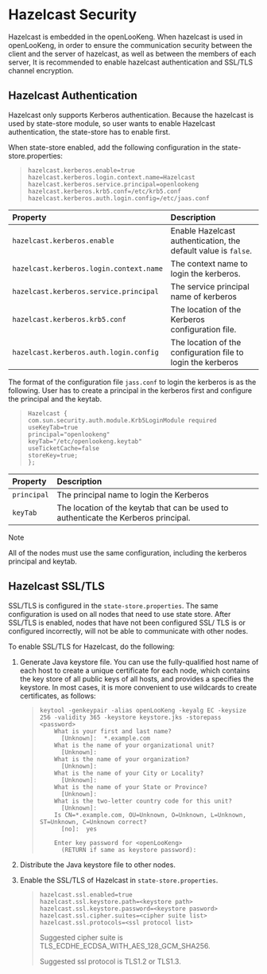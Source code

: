 
Hazelcast Security
===================================

Hazelcast is embedded in the openLooKeng. When hazelcast is used in openLooKeng, in order to ensure the communication 
security between the client and the server of hazelcast, as well as between the members of each server,
It is recommended to enable hazelcast authentication and SSL/TLS channel encryption.

## Hazelcast Authentication

Hazelcast only supports Kerberos authentication. Because the hazelcast is used by state-store module, so user wants to 
enable Hazelcast authentication, the state-store has to enable first.

When state-store enabled, add the following configuration in the state-store.properties:

> ```properties
> hazelcast.kerberos.enable=true
> hazelcast.kerberos.login.context.name=Hazelcast
> hazelcast.kerberos.service.principal=openlookeng
> hazelcast.kerberos.krb5.conf=/etc/krb5.conf
> hazelcast.kerberos.auth.login.config=/etc/jaas.conf
> ```

| Property                                             | Description                                                  |
| :--------------------------------------------------- | :----------------------------------------------------------- |
| `hazelcast.kerberos.enable` | Enable Hazelcast authentication, the default value is `false`.|
| `hazelcast.kerberos.login.context.name` | The context name to login the kerberos.|
| `hazelcast.kerberos.service.principal` | The service principal name of kerberos|
| `hazelcast.kerberos.krb5.conf` | The location of the Kerberos configuration file.|    
| `hazelcast.kerberos.auth.login.config` |The location of the configuration file to login the kerberos|

The format of the configuration file `jass.conf` to login the kerberos is as the following. User has to create a 
principal in the kerberos first and configure the principal and the keytab. 

> ```properties
> Hazelcast {
> com.sun.security.auth.module.Krb5LoginModule required
> useKeyTab=true
> principal="openlookeng"
> keyTab="/etc/openlookeng.keytab"
> useTicketCache=false
> storeKey=true;
> };
> ```

| Property                                             | Description                                                  |
| :--------------------------------------------------- | :----------------------------------------------------------- |
| `principal` | The principal name to login the Kerberos|
| `keyTab` | The location of the keytab that can be used to authenticate the Kerberos principal.|


Note

All of the nodes must use the same configuration, including the kerberos principal and keytab.


## Hazelcast SSL/TLS

SSL/TLS is configured in the `state-store.properties`. The same configuration is used on all nodes that need to use 
state store. After SSL/TLS is enabled, nodes that have not been configured SSL/ TLS is or configured incorrectly, will not be 
able to communicate with other nodes.

To enable SSL/TLS for Hazelcast, do the following:

1. Generate Java keystore file. You can use the fully-qualified host name of each host to create a unique certificate 
for each node, which contains the key store of all public keys of all hosts, and provides a specifies the keystore. 
In most cases, it is more convenient to use wildcards to create certificates, as follows:

    > ``` 
    > keytool -genkeypair -alias openLooKeng -keyalg EC -keysize 256 -validity 365 -keystore keystore.jks -storepass <password>
    >     What is your first and last name?
    >       [Unknown]:  *.example.com
    >     What is the name of your organizational unit?
    >       [Unknown]:  
    >     What is the name of your organization?
    >       [Unknown]:  
    >     What is the name of your City or Locality?
    >       [Unknown]:  
    >     What is the name of your State or Province?
    >       [Unknown]:  
    >     What is the two-letter country code for this unit?
    >       [Unknown]:  
    >     Is CN=*.example.com, OU=Unknown, O=Unknown, L=Unknown, ST=Unknown, C=Unknown correct?
    >       [no]:  yes
    >     
    >     Enter key password for <openLooKeng>
    >     	(RETURN if same as keystore password):
    > ```
    > 

2.  Distribute the Java keystore file to other nodes.
3.  Enable the SSL/TLS of Hazelcast in `state-store.properties`.

    > ```
    > hazelcast.ssl.enabled=true
    > hazelcast.ssl.keystore.path=<keystore path>
    > hazelcast.ssl.keystore.password=<keystore pasword>
    > hazelcast.ssl.cipher.suites=<cipher suite list>
    > hazelcast.ssl.protocols=<ssl protocol list>
    > ```
    > Suggested cipher suite is TLS_ECDHE_ECDSA_WITH_AES_128_GCM_SHA256.
    >
    > Suggested ssl protocol is TLS1.2 or TLS1.3.

